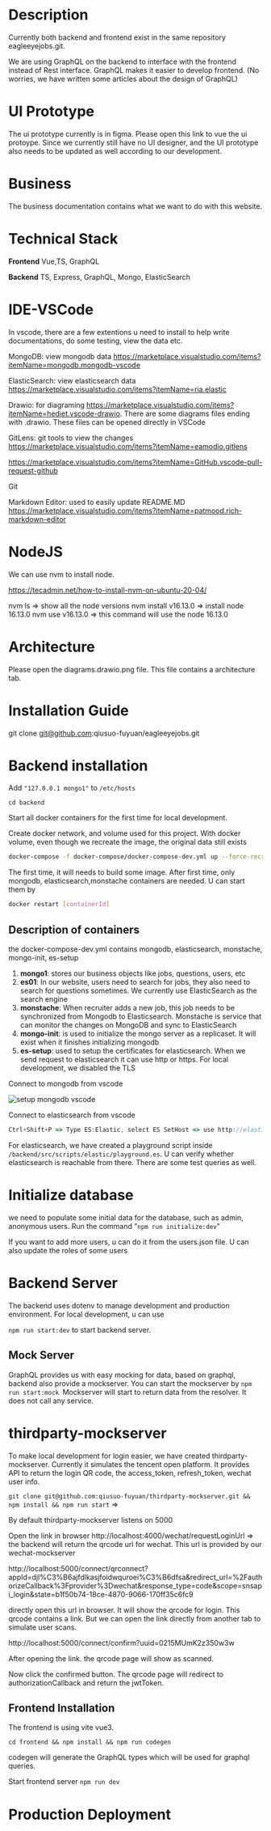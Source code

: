 # Description

Currently both backend and frontend exist in the same repository eagleeyejobs.git.

We are using GraphQL on the backend to interface with the frontend instead of Rest interface. GraphQL makes it easier to develop frontend. (No worries, we have written some articles about the design of GraphQL)


# UI Prototype

The ui prototype currently is in figma. Please open this link to vue the ui protoype. Since we currently still have no UI designer, and the UI prototype also needs to be updated as well according to our development.


# Business

The business documentation contains what we want to do with this website.


# Technical Stack

**Frontend** Vue,TS, GraphQL

**Backend** TS, Express, GraphQL, Mongo, ElasticSearch


# IDE-VSCode

In vscode, there are a few extentions u need to install to help write documentations, do some testing, view the data etc.


MongoDB: view mongodb data  <https://marketplace.visualstudio.com/items?itemName=mongodb.mongodb-vscode>

ElasticSearch: view elasticsearch data <https://marketplace.visualstudio.com/items?itemName=ria.elastic>

Drawio: for diagraming <https://marketplace.visualstudio.com/items?itemName=hediet.vscode-drawio>. There are some diagrams files ending with .drawio. These files can be opened directly in VSCode

GitLens: git tools to view the changes  <https://marketplace.visualstudio.com/items?itemName=eamodio.gitlens>

<https://marketplace.visualstudio.com/items?itemName=GitHub.vscode-pull-request-github>

Git

Markdown Editor: used to easily update README.MD  <https://marketplace.visualstudio.com/items?itemName=patmood.rich-markdown-editor>


# NodeJS

We can use nvm to install node.

https://tecadmin.net/how-to-install-nvm-on-ubuntu-20-04/

nvm ls => show all the node versions
nvm install v16.13.0 => install node 16.13.0
nvm use v16.13.0 => this command will use the node 16.13.0


# Architecture

Please open the diagrams.drawio.png file. This file contains a architecture tab.


# Installation Guide


git clone git@github.com:qiusuo-fuyuan/eagleeyejobs.git


# Backend installation

Add `"127.0.0.1 mongo1"` to `/etc/hosts`

`cd backend`

Start all docker containers for the first time for local development.

Create docker network, and volume used for this project. With docker volume, even though we recreate the image, the original data still exists

```bash
docker-compose -f docker-compose/docker-compose-dev.yml up --force-recreate --remove-orphans --build
```


The first time, it will needs to build some image. After first time, only mongodb, elasticsearch,monstache containers are needed. U can start them by

```bash
docker restart [containerId]
```


## Description of containers

the docker-compose-dev.yml contains mongodb, elasticsearch, monstache, mongo-init, es-setup




1. **mongo1**: stores our business objects like jobs, questions, users, etc
2. **es01**: In our website, users need to search for jobs, they also need to search for questions sometimes. We currently use ElasticSearch as the search engine
3. **monstache**: When recruiter adds a new job, this job needs to be synchronized from Mongodb to Elasticsearch. Monstache is service that can monitor the changes on MongoDB and sync to ElasticSearch
4. **mongo-init**: is used to initialize the mongo server as a replicaset. It will exist when it finishes initializing mongodb
5. **es-setup**: used to setup the certificates for elasticsearch. When we send request to elasticsearch it can use http or https. For local development, we disabled the TLS


Connect to mongodb from vscode

 ![setup mongodb vscode](./docs/pictures/mongosetup.drawio.png "left-50")




Connect to elasticsearch from vscode

```javascript
Ctrl+Shift+P => Type ES:Elastic, select ES SetHost => use http://elastic:test1234@127.0.0.1:9200.
```


For elasticsearch, we have created a playground script inside `/backend/src/scripts/elastic/playground.es`. U can verify whether elasticsearch is reachable from there. There are some test queries as well.


# Initialize database

we need to populate some initial data for the database, such as admin, anonymous users. Run the command "`npm run initialize:dev`"

If you want to add more users, u can do it from the users.json file. U can also update the roles of some users


# Backend Server

The backend uses dotenv to manage development and production environment. For local development, u can use

`npm run start:dev` to start backend server.


## Mock Server

GraphQL provides us with easy mocking for data, based on graphql, backend also provide a mockserver. You can start the mockserver by `npm run start:mock `Mockserver will start to return data from the resolver. It does not call any service.


# thirdparty-mockserver

To make local development for login easier, we have created thirdparty-mockserver. Currently it simulates the tencent open platform. It provides API to return  the login QR code, the access_token, refresh_token, wechat user info.

`git clone git@github.com:qiusuo-fuyuan/thirdparty-mockserver.git && npm install && npm run start` =>

By default thirdparty-mockserver listens on 5000


Open the link in browser http://localhost:4000/wechat/requestLoginUrl   => the backend will return the qrcode url for wechat. This url is provided by our wechat-mockserver

http://localhost:5000/connect/qrconnect?appId=djl%C3%B6ajfdlkasjfoidwquroei%C3%B6dfsa&redirect_url=%2FauthorizeCallback%3Fprovider%3Dwechat&response_type=code&scope=snsapi_login&state=b1f50b74-18ce-4870-9066-170ff35c6fc9


directly open this url in browser. It will show the qrcode for login. This qrcode contains a link. But we can open the link directly from another tab to simulate user scans.

http://localhost:5000/connect/confirm?uuid=0215MUmK2z350w3w


After opening the link. the qrcode page will show as scanned.

Now click the confirmed button.  The qrcode page will redirect to authorizationCallback and return the jwtToken.

## Frontend Installation

The frontend is using vite vue3.

`cd frontend && npm install && npm run codegen`


codegen will generate the GraphQL types which will be used for graphql queries.

Start frontend server `npm run dev`


# Production Deployment







